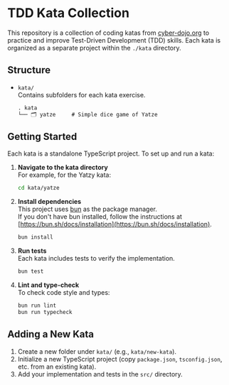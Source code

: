 # TDD Kata Collection

This repository is a collection of coding katas from
[cyber-dojo.org](https://cyber-dojo.org/) to practice and improve Test-Driven
Development (TDD) skills. Each kata is organized as a separate project within
the `./kata` directory.

## Structure

- `kata/`  
   Contains subfolders for each kata exercise.

  ```txt
  . kata
  └── 🗂️ yatze     # Simple dice game of Yatze
  ```

## Getting Started

Each kata is a standalone TypeScript project. To set up and run a kata:

1. **Navigate to the kata directory**  
   For example, for the Yatzy kata:

   ```sh
   cd kata/yatze
   ```

2. **Install dependencies**  
   This project uses [bun](https://bun.sh/) as the package manager.  
   If you don't have bun installed, follow the instructions at
   [https://bun.sh/docs/installation](https://bun.sh/docs/installation).

   ```sh
   bun install
   ```

3. **Run tests**  
   Each kata includes tests to verify the implementation.

   ```sh
   bun test
   ```

4. **Lint and type-check**  
   To check code style and types:

   ```sh
   bun run lint
   bun run typecheck
   ```

## Adding a New Kata

1. Create a new folder under `kata/` (e.g., `kata/new-kata`).
2. Initialize a new TypeScript project (copy `package.json`, `tsconfig.json`,
   etc. from an existing kata).
3. Add your implementation and tests in the `src/` directory.
